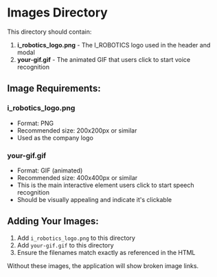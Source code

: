 # Images Directory

This directory should contain:

1. **i_robotics_logo.png** - The I_ROBOTICS logo used in the header and modal
2. **your-gif.gif** - The animated GIF that users click to start voice recognition

## Image Requirements:

### i_robotics_logo.png
- Format: PNG
- Recommended size: 200x200px or similar
- Used as the company logo

### your-gif.gif
- Format: GIF (animated)
- Recommended size: 400x400px or similar
- This is the main interactive element users click to start speech recognition
- Should be visually appealing and indicate it's clickable

## Adding Your Images:

1. Add `i_robotics_logo.png` to this directory
2. Add `your-gif.gif` to this directory
3. Ensure the filenames match exactly as referenced in the HTML

Without these images, the application will show broken image links.